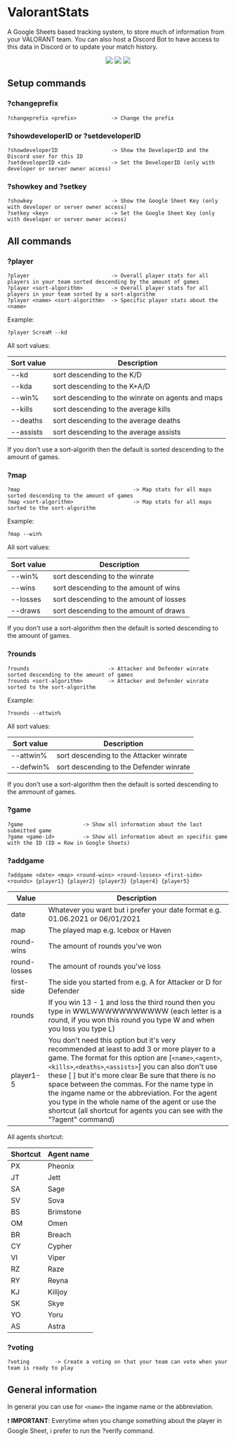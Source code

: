 # ValorantStats
A Google Sheets based tracking system, to store much of information from your VALORANT team. You can also host a Discord Bot to have access to this data in Discord or to update your match history.

<p align="center">
  </a>
  <a href="https://twitter.com/liiquidsilver"><img src="https://img.shields.io/badge/Twitter-@LiiquidSilver-1da1f2.svg?logo=twitter?style=for-the-badge&logo=appveyor"></a>
  <a href="https://www.twitch.tv/monkaaaaaaa"><img src="https://img.shields.io/badge/Twitch-monkaaaaaaa-blueviolet"></a>
  <a href="https://discord.gg/kgYhPXzvEX"><img src="https://img.shields.io/badge/Discord-ValorantStats-blue"></a>
  
</p>

## Setup commands

### ?changeprefix
```
?changeprefix <prefix>           -> Change the prefix
```

### ?showdeveloperID or ?setdeveloperID
```
?showdeveloperID                 -> Show the DeveloperID and the Discord user for this ID
?setdeveloperID <id>             -> Set the DeveloperID (only with developer or server owner access)
```

### ?showkey and ?setkey
```
?showkey                         -> Show the Google Sheet Key (only with developer or server owner access)
?setkey <key>                    -> Set the Google Sheet Key (only with developer or server owner access)
```

## All commands

### ?player
```
?player                          -> Overall player stats for all players in your team sorted descending by the amount of games
?player <sort-algorithm>         -> Overall player stats for all players in your team sorted by a sort-algorithm
?player <name> <sort-algorithm>  -> Specific player stats about the <name>
```
Example: 
```
?player ScreaM --kd
```
All sort values:

| Sort value    | Description                                               |
| ------------- | --------------------------------------------------------- |
| --kd          | sort descending to the K/D                                |
| --kda         | sort descending to the K+A/D                              |
| --win%        | sort descending to the winrate on agents and maps         |
| --kills       | sort descending to the average kills                      |
| --deaths      | sort descending to the average deaths                     |
| --assists     | sort descending to the average assists                    |

If you don't use a sort-algorith then the default is sorted descending to the amount of games.<br/>

### ?map
```
?map                                    -> Map stats for all maps sorted descending to the amount of games
?map <sort-algorithm>                   -> Map stats for all maps sorted to the sort-algorithm
```
Example:
```
?map --win%
```
All sort values:

| Sort value  | Description                                |
| ----------- | ------------------------------------------ |
| --win%      | sort descending to the winrate             |
| --wins      | sort descending to the amount of wins      |
| --losses    | sort descending to the amount of losses    |
| --draws     | sort descending to the amount of draws     |

If you don't use a sort-algorithm then the default is sorted descending to the amount of games.<br/>

### ?rounds
```
?rounds                         -> Attacker and Defender winrate sorted descending to the amount of games
?rounds <sort-algorithm>        -> Attacker and Defender winrate sorted to the sort-algorithm
```
Example: 
```
?rounds --attwin%
```
All sort values:

| Sort value | Description                                |
| ---------- | ------------------------------------------ |
| --attwin%  | sort descending to the Attacker winrate    |
| --defwin%  | sort descending to the Defender winrate    |

If you don't use a sort-algorithm then the default is sorted descending to the ammount of games.<br/>

### ?game
```
?game                   -> Show all information about the last submitted game
?game <game-id>         -> Show all information about an specific game with the ID (ID = Row in Google Sheets)
```
### ?addgame
```
?addgame <date> <map> <round-wins> <round-losses> <first-side> <rounds> {player1} {player2} {player3} {player4} {player5}
```

| Value           | Description                                                                                                                                      |
| --------------- | ------------------------------------------------------------------------------------------------------------------------------------------------ |
| date            | Whatever you want but i prefer your date format e.g. 01.06.2021 or 06/01/2021                                                                    |
| map             | The played map e.g. Icebox or Haven                                                                                                              |
| round-wins      | The amount of rounds you've won                                                                                                                  |
| round-losses    | The amount of rounds you've loss                                                                                                                 |
| first-side      | The side you started from e.g. A for Attacker or D for Defender                                                                                  |
| rounds          | If you win 13 - 1 and loss the third round then you type in WWLWWWWWWWWWWW (each letter is a round, if you won this round you type W and when you loss you type L) |
| player1-5       | You don't need this option but it's very recommended at least to add 3 or more player to a game. The format for this option are [`<name>`,`<agent>`,`<kills>`,`<deaths>`,`<assists>`] you can also don't use these [ ] but it's more clear Be sure that there is no space between the commas. For the name type in the ingame name or the abbreviation. For the agent you type in the whole name of the agent or use the shortcut (all shortcut for agents you can see with the "?agent" command) |

All agents shortcut:

| Shortcut | Agent name       |
| -------- | ---------------- |
| PX       | Pheonix          |
| JT       | Jett             |
| SA       | Sage             |
| SV       | Sova             |
| BS       | Brimstone        |
| OM       | Omen             |
| BR       | Breach           |
| CY       | Cypher           |
| VI       | Viper            |
| RZ       | Raze             |
| RY       | Reyna            |
| KJ       | Killjoy          |
| SK       | Skye             |
| YO       | Yoru             |
| AS       | Astra            |

### ?voting
```
?voting        -> Create a voting on that your team can vote when your team is ready to play
```

## General information
In general you can use for `<name>` the ingame name or the abbreviation.

❗️ **IMPORTANT**: Everytime when you change something about the player in Google Sheet, i prefer to run the ?verify command.
